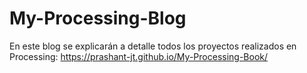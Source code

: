 # My-Processing-Blog

En este blog se explicarán a detalle todos los proyectos realizados en Processing: https://prashant-jt.github.io/My-Processing-Book/
